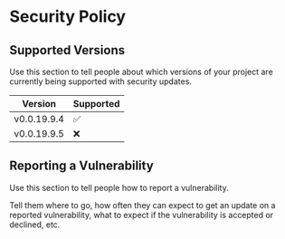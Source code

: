 # Security Policy

## Supported Versions

Use this section to tell people about which versions of your project are currently being supported
with security updates.

| Version | Supported          |
| ------- | ------------------ |
| v0.0.19.9.4 | :white_check_mark: |
| v0.0.19.9.5 | :x:                |

## Reporting a Vulnerability

Use this section to tell people how to report a vulnerability.

Tell them where to go, how often they can expect to get an update on a reported vulnerability, what
to expect if the vulnerability is accepted or declined, etc.
